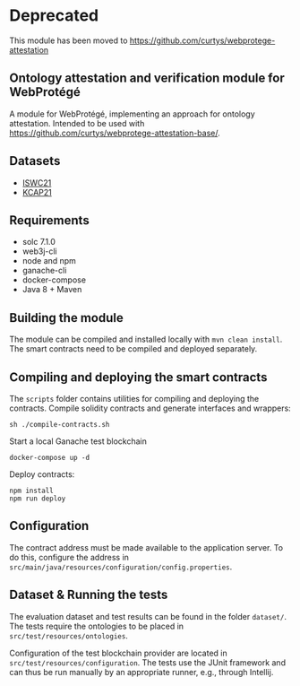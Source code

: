 # Deprecated

This module has been moved to https://github.com/curtys/webprotege-attestation

## Ontology attestation and verification module for WebProtégé

A module for WebProtégé, implementing an approach for ontology attestation. Intended to be used with https://github.com/curtys/webprotege-attestation-base/.

## Datasets
* [ISWC21](dataset/ISWC21)
* [KCAP21](dataset/KCAP21)

## Requirements
* solc 7.1.0
* web3j-cli
* node and npm
* ganache-cli
* docker-compose
* Java 8 + Maven

## Building the module
The module can be compiled and installed locally with `mvn clean install`. The smart contracts need to be compiled and deployed separately.

## Compiling and deploying the smart contracts
The `scripts` folder contains utilities for compiling and deploying the contracts.
Compile solidity contracts and generate interfaces and wrappers:
```
sh ./compile-contracts.sh
```
Start a local Ganache test blockchain
```
docker-compose up -d
```

Deploy contracts:
```
npm install
npm run deploy
```

## Configuration
The contract address must be made available to the application server. To do this, configure the address in `src/main/java/resources/configuration/config.properties`.

## Dataset & Running the tests
The evaluation dataset and test results can be found in the folder `dataset/`.
The tests require the ontologies to be placed in `src/test/resources/ontologies`. 

Configuration of the test blockchain provider are located in `src/test/resources/configuration`. The tests use the JUnit 
framework and can thus be run manually by an appropriate runner, e.g., through Intellij.
